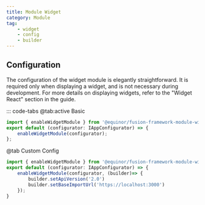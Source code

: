 ```yaml
---
title: Module Widget
category: Module
tag:
    - widget
    - config
    - builder
---
```


<ModuleBadge module="modules/widget" />

## Configuration

The configuration of the widget module is elegantly straightforward. It is required only when displaying a widget, and is not necessary during development. For more details on displaying widgets, refer to the "Widget React" section in the guide.

::: code-tabs
@tab:active Basic

```ts
import { enableWidgetModule } from '@equinor/fusion-framework-module-widget';
export default (configurator: IAppConfigurator) => {
    enableWidgetModule(configurator);
};
```

@tab Custom Config

```ts
import { enableWidgetModule } from '@equinor/fusion-framework-module-widget';
export default (configurator: IAppConfigurator) => {
    enableWidgetModule(configurator, (builder)=> {
        builder.setApiVersion('2.0')
        builder.setBaseImportUrl('https://localhost:3000')
    });
}
```
